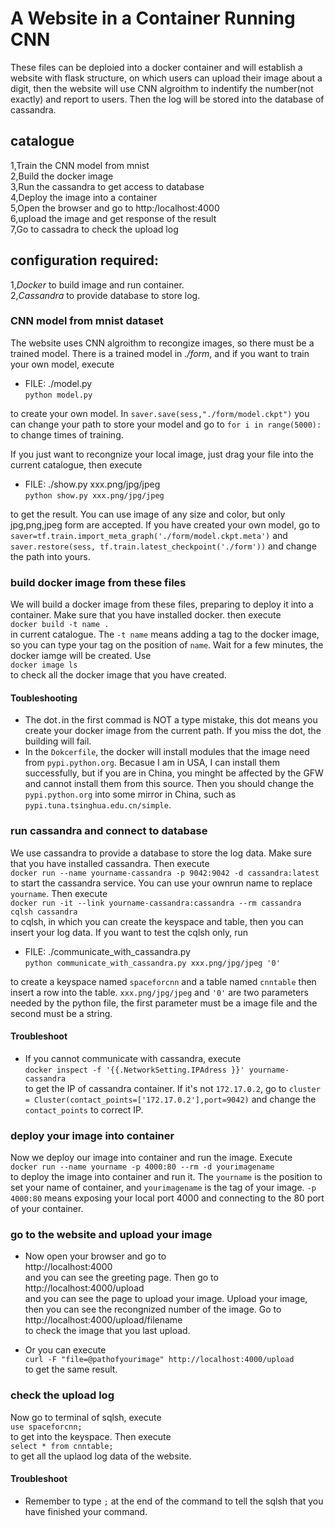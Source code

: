 # A Website in a Container Running CNN

These files can be deploied into a docker container and will establish a website with flask structure, on which users can upload their image about a digit, then the website will use CNN algroithm to indentify the number(not exactly) and report to users. Then the log will be stored into the database of cassandra. 

## catalogue

1,Train the CNN model from mnist<br>
2,Build the docker image<br>
3,Run the cassandra to get access to database<br>
4,Deploy the image into a container<br>
5,Open the browser and go to http:/localhost:4000<br>
6,upload the image and get response of the result<br>
7,Go to cassadra to check the upload log<br>

## configuration required:

1,*Docker* to build image and run container.<br>
2,*Cassandra* to provide database to store log.<br>

### CNN model from mnist dataset
The website uses CNN algroithm to recongize images, so there must be a trained model. There is a trained model in *./form*, and if you want to train your own model, execute <br>
* FILE: ./model.py <br>
`python model.py`<br>

to create your own model. In `saver.save(sess,"./form/model.ckpt")` you can change your path to store your model and go to `for i in range(5000):` to change times of training.

If you just want to recongnize your local image, just drag your file into the current catalogue, then execute<br>
* FILE: ./show.py xxx.png/jpg/jpeg<br>
`python show.py xxx.png/jpg/jpeg`<br>

to get the result. You can use image of any size and color, but only jpg,png,jpeg form are accepted. If you have created your own model, go to `saver=tf.train.import_meta_graph('./form/model.ckpt.meta')` and `
saver.restore(sess, tf.train.latest_checkpoint('./form'))` and change the path into yours. 

### build docker image from these files
We will build a docker image from these files, preparing to deploy it into a container. Make sure that you have installed docker. 
then execute<br>
`docker build -t name .`<br>
in current catalogue. The `-t name` means adding a tag to the docker image, so you can type your tag  on the position of `name`.
Wait for a few minutes, the docker iamge will be created. Use<br>
`docker image ls`<br>
to check all the docker image that you have created.<br>

#### Toubleshooting
* The dot`.`in the first commad is NOT a type mistake, this dot means you create your docker image from the current path. If you miss the dot, the building will fail. <br>
* In the `Dokcerfile`, the docker will install modules that the image need from `pypi.python.org`. Becasue I am in USA, I can install them successfully, but if you are in China, you minght be affected by the GFW and cannot install them from this source. Then you should change the `pypi.python.org` into some mirror in China, such as `pypi.tuna.tsinghua.edu.cn/simple`.<br>

### run cassandra and connect to database
We use cassandra to provide a database to store the log data. Make sure that you have installed cassandra. Then execute<br>
`docker run --name yourname-cassandra -p 9042:9042 -d cassandra:latest`<br>
to start the cassandra service. You can use your ownrun name to replace `yourname`. Then execute<br>
`docker run -it --link yourname-cassandra:cassandra --rm cassandra cqlsh cassandra`<br>
to cqlsh, in which you can create the keyspace and table, then you can insert your log data. If you want to test the cqlsh only, run<br>
* FILE: ./communicate_with_cassandra.py<br>
`python communicate_with_cassandra.py xxx.png/jpg/jpeg '0'`<br>

to create a keyspace named `spaceforcnn` and a table named `cnntable` then insert a row into the table. `xxx.png/jpg/jpeg` and `'0'` are two parameters needed by the python file, the first parameter must be a image file and the second must be a string.

#### Troubleshoot
* If you cannot communicate with cassandra, execute <br>
`docker inspect -f '{{.NetworkSetting.IPAdress }}' yourname-cassandra`<br>
to get the IP of cassandra container. If it's not `172.17.0.2`, go to `cluster = Cluster(contact_points=['172.17.0.2'],port=9042)` and change the `contact_points` to correct IP.


### deploy your image into container
Now we deploy our image into container and run the image. Execute<br>
`docker run --name yourname -p 4000:80 --rm -d yourimagename`<br>
to deploy the image into container and run it. The `yourname` is the position to set your name of container, and `yourimagename` is the tag of your image. `-p 4000:80` means exposing your local port 4000 and connecting to the 80 port of your container.

### go to the website and upload your image
* Now open your browser and go to <br>
http://localhost:4000<br>
and you can see the greeting page. Then go to<br>
http://localhost:4000/upload<br>
and you can see the page to upload your image. Upload your image, then you can see the recongnized number of the image. Go to<br>
http://localhost:4000/upload/filename<br>
to check the image that you last upload.

* Or you can execute<br>
`curl -F "file=@pathofyourimage" http://localhost:4000/upload`<br>
to get the same result.

### check the upload log
Now go to terminal of sqlsh, execute<br>
`use spaceforcnn;`<br>
to get into the keyspace. Then execute<br>
`select * from cnntable;`<br>
to get all the uplaod log data of the website.

#### Troubleshoot
* Remember to type `;` at the end of the command to tell the sqlsh that you have finished your command.




